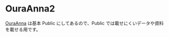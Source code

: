 # OuraAnna2

[OuraAnna](https://github.com/kikuchiken-waseda/OuraAnna) は基本 Public にしてあるので、Public では載せにくいデータや資料を載せる用です。
